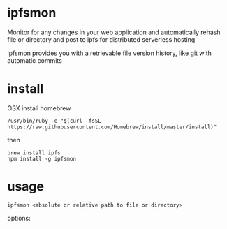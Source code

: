 # ipfsmon
Monitor for any changes in your web application and automatically rehash file or directory and post to ipfs for distributed serverless hosting

ipfsmon provides you with a retrievable file version history, like git with automatic commits

# install 

OSX
install homebrew
~~~
/usr/bin/ruby -e "$(curl -fsSL https://raw.githubusercontent.com/Homebrew/install/master/install)"
~~~
then
~~~
brew install ipfs
npm install -g ipfsmon
~~~



# usage
~~~
ipfsmon <absolute or relative path to file or directory>
~~~
options: 

